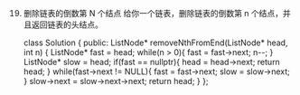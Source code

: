  19. 删除链表的倒数第 N 个结点
给你一个链表，删除链表的倒数第 n 个结点，并且返回链表的头结点。  

		class Solution {
		public:
		    ListNode* removeNthFromEnd(ListNode* head, int n) {
		        ListNode* fast = head;
		        while(n > 0){
		            fast = fast->next;
		            n--;
		        }
		        ListNode* slow = head;
		        if(fast == nullptr){
		            head = head->next;
		            return head;
		        }
		        while(fast->next != NULL){
		            fast = fast->next;
		            slow = slow->next;
		        }
		        slow->next = slow->next->next;
		        return head;
		    }
		};